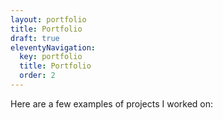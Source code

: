 ```yaml
---
layout: portfolio
title: Portfolio
draft: true
eleventyNavigation:
  key: portfolio
  title: Portfolio
  order: 2
---
```


Here are a few examples of projects I worked on:
